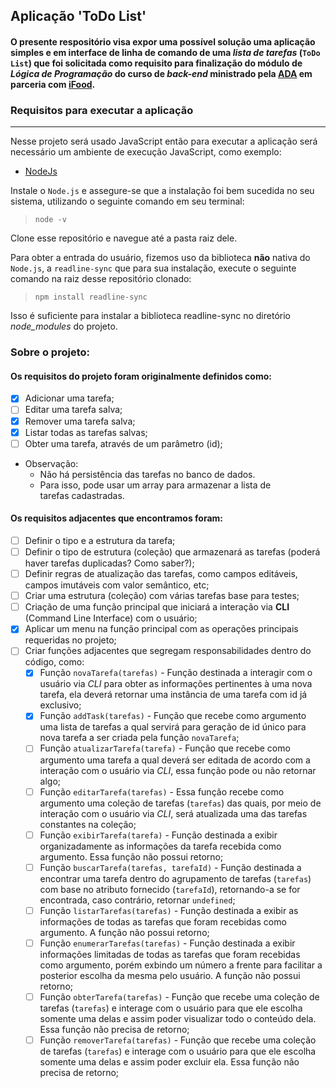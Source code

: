 ## Aplicação 'ToDo List'
#### O presente respositório visa expor uma possível solução uma aplicação simples e em interface de linha de comando de uma _lista de tarefas_ (`ToDo List`) que foi solicitada como requisito para finalização do módulo de _Lógica de Programação_ do curso de _back-end_ ministrado pela [ADA](https://ada.tech/) em parceria com [iFood](https://www.ifood.com.br/).

### Requisitos para executar a aplicação
___
Nesse projeto será usado JavaScript então para executar a aplicação será necessário um ambiente de execução JavaScript, como exemplo:
- [NodeJs](https://nodejs.org/en/download)

Instale o `Node.js` e assegure-se que a instalação foi bem sucedida no seu sistema, utilizando o seguinte comando em seu terminal:
> `node -v`

Clone esse repositório e navegue até a pasta raiz dele.

Para obter a entrada do usuário, fizemos uso da biblioteca **não** nativa do `Node.js`, a `readline-sync` que para sua instalação, execute o seguinte comando na raiz desse repositório clonado:
> `npm install readline-sync`

Isso é suficiente para instalar a biblioteca readline-sync no diretório *node_modules* do projeto.

### Sobre o projeto:
#### Os requisitos do projeto foram originalmente definidos como:
- [x] Adicionar uma tarefa;
- [ ] Editar uma tarefa salva;
- [x] Remover uma tarefa salva;
- [x] Listar todas as tarefas salvas;
- [ ] Obter uma tarefa, através de um parâmetro (id);

- Observação:
    - Não há persistência das tarefas no banco de dados.
    - Para isso, pode usar um array para armazenar a lista de tarefas cadastradas.
#### Os requisitos adjacentes que encontramos foram:
- [ ] Definir o tipo e a estrutura da tarefa;
- [ ] Definir o tipo de estrutura (coleção) que armazenará as tarefas (poderá haver tarefas duplicadas? Como saber?);
- [ ] Definir regras de atualização das tarefas, como campos editáveis, campos imutáveis com valor semântico, etc;
- [ ] Criar uma estrutura (coleção) com várias tarefas base para testes;
- [ ] Criação de uma função principal que iniciará a interação via **CLI** (Command Line Interface) com o usuário;
- [x] Aplicar um menu na função principal com as operações principais requeridas no projeto;
- [ ] Criar funções adjacentes que segregam responsabilidades dentro do código, como:
    - [x] Função `novaTarefa(tarefas)` - Função destinada a interagir com o usuário via *CLI* para obter as informações pertinentes à uma nova tarefa, ela deverá retornar uma instância de uma tarefa com id já exclusivo;
    - [x] Função `addTask(tarefas)` - Função que recebe como argumento uma lista de tarefas a qual servirá para geração de id único para nova tarefa a ser criada pela função `novaTarefa`;
    - [ ] Função `atualizarTarefa(tarefa)` - Função que recebe como argumento uma tarefa a qual deverá ser editada de acordo com a interação com o usuário via *CLI*, essa função pode ou não retornar algo;
    - [ ] Função `editarTarefa(tarefas)` - Essa função recebe como argumento uma coleção de tarefas (`tarefas`) das quais, por meio de interação com o usuário via *CLI*, será atualizada uma das tarefas constantes na coleção;
    - [ ] Função `exibirTarefa(tarefa)` - Função destinada a exibir organizadamente as informações da tarefa recebida como argumento. Essa função não possui retorno;
    - [ ] Função `buscarTarefa(tarefas, tarefaId)` - Função destinada a encontrar uma tarefa dentro do agrupamento de tarefas (`tarefas`) com base no atributo fornecido (`tarefaId`), retornando-a se for encontrada, caso contrário, retornar `undefined`;
    - [ ] Função `listarTarefas(tarefas)` - Função destinada a exibir as informações de todas as tarefas que foram recebidas como argumento. A função não possui retorno;
    - [ ] Função `enumerarTarefas(tarefas)` - Função destinada a exibir informações limitadas de todas as tarefas que foram recebidas como argumento, porém exbindo um número a frente para facilitar a posterior escolha da mesma pelo usuário. A função não possui retorno;
    - [ ] Função `obterTarefa(tarefas)` - Função que recebe uma coleção de tarefas (`tarefas`) e interage com o usuário para que ele escolha somente uma delas e assim poder visualizar todo o conteúdo dela. Essa função não precisa de retorno;
    - [ ] Função `removerTarefa(tarefas)` - Função que recebe uma coleção de tarefas (`tarefas`) e interage com o usuário para que ele escolha somente uma delas e assim poder excluir ela. Essa função não precisa de retorno;
